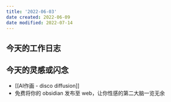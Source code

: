 ```yaml
---
title: '2022-06-03'
date created: 2022-06-09
date modified: 2022-07-14
---
```


## 今天的工作日志

## 今天的灵感或闪念

- [[AI作画 - disco diffusion]]
- 免费将你的 obsidian 发布至 web，让你性感的第二大脑一览无余
